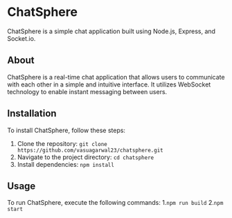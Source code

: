 # ChatSphere

ChatSphere is a simple chat application built using Node.js, Express, and Socket.io.


## About
ChatSphere is a real-time chat application that allows users to communicate with each other in a simple and intuitive interface. It utilizes WebSocket technology to enable instant messaging between users.

## Installation
To install ChatSphere, follow these steps:
1. Clone the repository: `git clone https://github.com/vasuagarwal23/chatsphere.git`
2. Navigate to the project directory: `cd chatsphere`
3. Install dependencies: `npm install`

## Usage
To run ChatSphere, execute the following commands:
1.`npm run build`
2.`npm start`